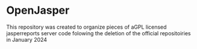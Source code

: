 # OpenJasper
This repository was created to organize pieces of aGPL licensed jasperreports server code folowing the deletion of the official repositoiries in January 2024

